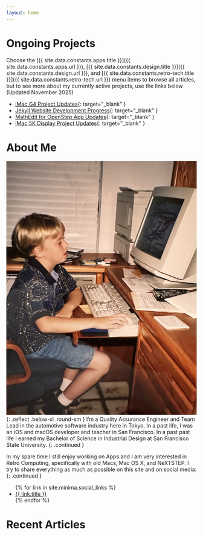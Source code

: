 ```yaml
---
layout: home
---
```


# Ongoing Projects
Choose the 
[{{ site.data.constants.apps.title }}]({{ site.data.constants.apps.url }}), 
[{{ site.data.constants.design.title }}]({{ site.data.constants.design.url }}), 
and [{{ site.data.constants.retro-tech.title }}]({{ site.data.constants.retro-tech.url }}) 
menu items to browse all articles, but to see more about my currently active
projects, use the links below (Updated November 2025)
- [iMac G4 Project Updates](https://jeffburg.social/tags/iMacG4){: target="_blank" }
- [Jekyll Website Development Progress](http://jeffburg.social/tags/iWeb){: target="_blank" }
- [MathEdit for OpenStep App Updates](http://jeffburg.social/tags/OpenStep){: target="_blank" }
- [iMac 5K Display Project Updates](http://jeffburg.social/tags/iMac5K){: target="_blank" }

# About Me
[![Jeff using a computer in the 90's](/assets/images/profile.jpeg)](/assets/images/profile.jpeg){: .reflect .below-xl .round-sm }
I’m a Quality Assurance Engineer and Team Lead in the automotive software
industry here in Tokyo. In a past life, I was an iOS and macOS developer and
teacher in San Francisco. In a past past life I earned my Bachelor of Science in
Industrial Design at San Francisco State University. 
{: .continued }

In my spare time I still enjoy working on Apps and I am very interested in Retro
Computing, specifically with old Macs, Mac OS X, and NeXTSTEP. I try to share
everything as much as possible on this site and on social media:
{: .continued }

<ul>
{% for link in site.minima.social_links %}
  <li>
    <a href="{{ link.url }}" target="_blank" rel="noopener">
      <i class="fab fa-{{ link.icon }}"></i>{{ link.title }}
    </a>
  </li>
{% endfor %}
</ul>

# Recent Articles